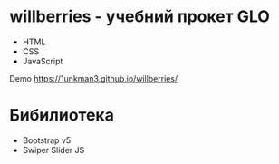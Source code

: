 # willberries - учебний прокет GLO
- HTML
- CSS
- JavaScript

Demo https://1unkman3.github.io/willberries/
# Бибилиотека
- Bootstrap v5
- Swiper Slider JS
